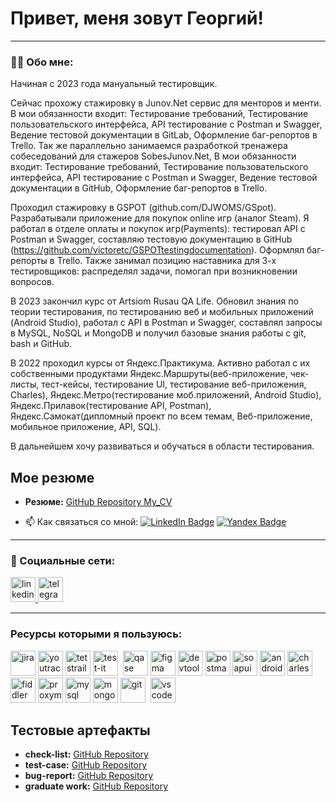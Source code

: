 # Привет, меня зовут Георгий!

---

### 👨‍💻 Обо мне:

Начиная с 2023 года мануальный тестировщик.

Сейчас прохожу стажировку в Junov.Net сервис для менторов и менти. В мои обязанности входит: Тестирование требований, Тестирование пользовательского интерфейса, API тестирование с Postman и Swagger, Ведение тестовой документации в GitLab, Оформление баг-репортов в Trello. Так же параллельно занимаемся разработкой тренажера собеседований для стажеров SobesJunov.Net, В мои обязанности входит: Тестирование требований, Тестирование пользовательского интерфейса, API тестирование с Postman и Swagger, Ведение тестовой документации в GitHub, Оформление баг-репортов в Trello.

Проходил стажировку в GSPOT (github.com/DJWOMS/GSpot). Разрабатывали приложение для покупок online игр (аналог Steam). 
Я работал в отделе оплаты и покупок игр(Payments): тестировал API с Postman и Swagger, составляю тестовую документацию в GitHub (https://github.com/victoretc/GSPOTtestingdocumentation). Оформлял баг-репорты в Trello.
Также занимал позицию наставника для 3-х тестировщиков: распределял задачи, помогал при возникновении вопросов. 

В 2023 закончил курс от Artsiom Rusau QA Life. Обновил знания по теории тестирования, по тестированию веб и мобильных приложений (Android Studio), работал с API в Postman и Swagger, составлял запросы в MySQL, NoSQL и MongoDB и получил базовые знания работы с git, bash и GitHub.

В 2022 проходил курсы от Яндекс.Практикума. Активно работал c их собственными продуктами Яндекс.Маршруты(веб-приложение, чек-листы, тест-кейсы, тестирование UI, тестирование веб-приложения, Charles), Яндекс.Метро(тестирование моб.приложений, Android Studio), Яндекс.Прилавок(тестирование API, Postman), Яндекс.Самокат(дипломный проект по всем темам, Веб-приложение, мобильное приложение, API, SQL).

В дальнейшем хочу развиваться и обучаться в области тестирования.

## Мое резюме

- **Резюме:** [GitHub Repository My_CV](https://github.com/GeorgeVinichuk/My_CV/)


- 📫 Как связаться со мной: [![LinkedIn Badge](https://img.shields.io/badge/-@georgevinichuk-blue?style=flat&logo=LinkedIn&logoColor=white)](https://www.linkedin.com/in/georgevinichuk/) [![Yandex Badge](https://img.shields.io/badge/-Yandex-red?style=flat&logo=Yandex&logoColor=white)](mailto:vinichukg@yandex.ru) 

---

### 🤝 Социальные сети:

  <div id="badges">
    <a href="https://www.linkedin.com/in/georgevinichuk/" target="_blank">
      <img src="https://cdn-icons-png.flaticon.com/512/2504/2504799.png" width="40" height="40" alt="linkedin" />
    </a>
    <a href="https://t.me/vinichukgeorge" target="_blank">
      <img src="https://cdn-icons-png.flaticon.com/512/2111/2111646.png" width="40" height="40" alt="telegram" />
    </a>
  </div>

---

### Ресурсы которыми я пользуюсь:

<div>
  
  <img src="https://cdn.jsdelivr.net/gh/devicons/devicon/icons/jira/jira-original.svg" title="jira" alt="jira" width="40" height="40"/>
  <img src="https://upload.wikimedia.org/wikipedia/commons/thumb/8/8d/YouTrack_Icon.svg/1024px-YouTrack_Icon.svg.png?20200803082248" title="youtrack" alt="youtrack" width="40" height="40"/>
  <img src="https://codahosted.io/packs/21236/unversioned/assets/LOGO/ba1091c59bab89cd2fd0f289622731fe16113d7b00905abe64759c313a4b73b76c1b0426076ed76cb74752234c734131df46992d5b8b48fc13e264240e4f7119f736cfeb64df36ded54b5cbf6198b9cadedf18dd0cac5c7dbcd16e6336c29363cd1292ba" title="testrail" alt="tetstrail" width="40" height="40"/>
  <img src="https://docs.testit.software/images/testit_logo_icon.png" title="test-it" alt="test-it" width="40" height="40"/>&nbsp
  <img src="https://luna1.co/eb0187.png" title="qase" alt="qase" width="40" height="40"/>
  <img src="https://cdn.jsdelivr.net/gh/devicons/devicon/icons/figma/figma-original.svg" title="figma" alt="figma" width="40" height="40"/>
<img src="https://d33wubrfki0l68.cloudfront.net/38b5c953a4667366685d55db55d057c86db1fc54/a0fdc/static/acae6b24d940347661ca901ea07f47c1/chrome-dev-logo-icon.png" title="devtools" alt="devtools" width="40" height="40"/>
  <img src="https://img.uxwing.com/wp-content/themes/uxwing/download/brands-social-media/postman-icon.svg" title="postman" alt="postman" width="40" height="40"/>
  <img src="https://static0.smartbear.co/smartbearbrand/media/images/home/soapui-icon.svg" title="soapui" alt="soapui" width="40" height="40"/>
  <img src="https://cdn.jsdelivr.net/gh/devicons/devicon/icons/androidstudio/androidstudio-original.svg" title="android-studio" alt="android-studio" width="40" height="40"/>
  <img src="https://cdn.icon-icons.com/icons2/3053/PNG/512/charles_proxy_macos_bigsur_icon_190302.png" title="charles-proxy" alt="charles-proxy" width="40" height="40"/>
  <img src="https://www.megaleechers.com/storage/Fiddler-Everywhere-Icon.png" title="fiddler" alt="fiddler" width="40" height="40"/>
  <img src="https://pbs.twimg.com/profile_images/1589614420766126080/slAIVDtr_400x400.jpg" title="proxyman" alt="proxyman" width="40" height="40"/>
  <img src="https://cdn.jsdelivr.net/gh/devicons/devicon/icons/mysql/mysql-original.svg" title="mysql" alt="mysql" width="40" height="40"/>
  <img src="https://cdn.jsdelivr.net/gh/devicons/devicon/icons/mongodb/mongodb-original.svg" title="mongodb" alt="mongodb" width="40" height="40"/>
  <img src="https://cdn.jsdelivr.net/gh/devicons/devicon/icons/git/git-original.svg" title="git" alt="git" width="40" height="40"/>&nbsp
  <img src="https://cdn.jsdelivr.net/gh/devicons/devicon/icons/vscode/vscode-original.svg" title="vscode" alt="vscode" width="40" height="40"/>
  
</div>

## Тестовые артефакты

- **check-list:** [GitHub Repository](https://github.com/GeorgeVinichuk/check-list_vinichuk_george)
- **test-case:** [GitHub Repository](https://github.com/GeorgeVinichuk/test-case_vinichuk_george)
- **bug-report:** [GitHub Repository](https://github.com/GeorgeVinichuk/bug_report_vinichuk_george)
- **graduate work:** [GitHub Repository](https://github.com/GeorgeVinichuk/graduate_work_yandex.practicum)
